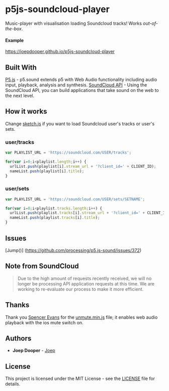 # p5js-soundcloud-player

Music-player with visualisation loading Soundcloud tracks! Works _out-of-the-box_.

#### Example

https://joepdooper.github.io/p5js-soundcloud-player

## Built With

[P5.js](https://p5js.org/reference/#/libraries/p5.sound) - p5.sound extends p5 with Web Audio functionality including audio input, playback, analysis and synthesis.
[SoundCloud API](https://developers.soundcloud.com/docs/api/guide) - Using the SoundCloud API, you can build applications that take sound on the web to the next level.

## How it works

Change [sketch.js](https://github.com/joepdooper/p5js-soundcloud-player/blob/master/js/sketch.js) if you want to load Soundcloud user's tracks or user's sets.

### user/tracks
```javascript
var PLAYLIST_URL = 'https://soundcloud.com/USER/tracks';
```
```javascript
for(var i=0;i<playlist.length;i++) {
  urlList.push(playlist[i].stream_url + '?client_id=' + CLIENT_ID);
  nameList.push(playlist[i].title);
}
```

### user/sets
```javascript
var PLAYLIST_URL = 'https://soundcloud.com/USER/sets/SETNAME';
```
```javascript
for(var i=0;i<playlist.tracks.length;i++) {
  urlList.push(playlist.tracks[i].stream_url + '?client_id=' + CLIENT_ID);
  nameList.push(playlist.tracks[i].title);
}
```

## Issues
[Jump()] (https://github.com/processing/p5.js-sound/issues/372)

## Note from SoundCloud
> Due to the high amount of requests recently received, we will no longer be processing API application requests at this time. We are working to re-evaluate our process to make it more efficient.

## Thanks
Thank you [Spencer Evans](https://github.com/swevans) for the [unmute.min.js](https://github.com/swevans/unmute) file; it enables web audio playback with the ios mute switch on.

## Authors
* **Joep Dooper** - [Joep](https://github.com/joepdooper)

## License
This project is licensed under the MIT License - see the [LICENSE](LICENSE) file for details.
